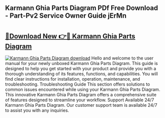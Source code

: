 ## Karmann Ghia Parts Diagram PDf Free Download - Part-Pv2 Service Owner Guide jErMn

# <h2><a href="http://dfp6b8.blite.top/?on=Karmann+Ghia+Parts+Diagram">🔗Download New 👉🔴 Karmann Ghia Parts Diagram</a></h2>

[![Karmann Ghia Parts Diagram download](https://i.imgur.com/lujVjoI.png)](http://dfp6b8.blite.top/?on=Karmann+Ghia+Parts+Diagram)
Hello and welcome to the user manual for your newly unboxed Karmann Ghia Parts Diagram. This guide is designed to help you get started with your product and provide you with a thorough understanding of its features, functions, and capabilities. You will find clear instructions for installation, operation, maintenance, and troubleshooting. Troubleshooting Guide This section offers solutions to common issues encountered while using your Karmann Ghia Parts Diagram. This innovative Karmann Ghia Parts Diagram offers a comprehensive suite of features designed to streamline your workflow. Support Available 24/7 Karmann Ghia Parts Diagram. Our customer support team is available 24/7 to assist you with any inquiries.
